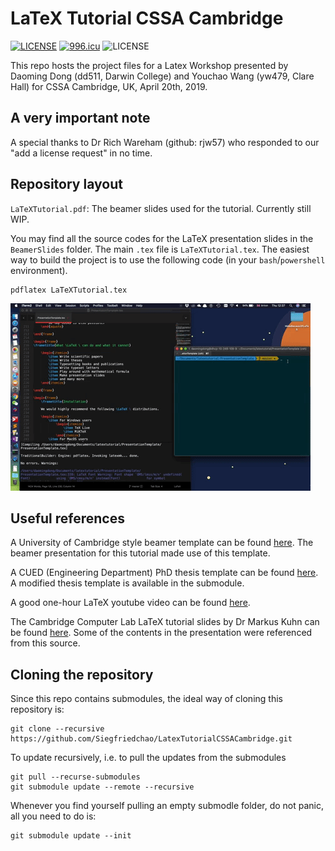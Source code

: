 # LaTeX Tutorial CSSA Cambridge

[![LICENSE](https://img.shields.io/badge/license-NPL%20(The%20996%20Prohibited%20License)-blue.svg)](https://github.com/996icu/996.ICU/blob/master/LICENSE)
<a href="https://996.icu"><img src="https://img.shields.io/badge/link-996.icu-red.svg" alt="996.icu"></a>
![LICENSE](https://img.shields.io/badge/license-MIT-blue.svg)

This repo hosts the project files for a Latex Workshop presented by Daoming Dong (dd511, Darwin College) and Youchao Wang (yw479, Clare Hall) for CSSA Cambridge, UK, April 20th, 2019.

## A very important note

A special thanks to Dr Rich Wareham (github: rjw57) who responded to our "add a license request" in no time.

## Repository layout

`LaTeXTutorial.pdf`: The beamer slides used for the tutorial. Currently still WIP.

You may find all the source codes for the LaTeX presentation slides in the `BeamerSlides` folder. The main `.tex` file is `LaTeXTutorial.tex`. The easiest way to build the project is to use the following code (in your `bash`/`powershell` environment).

```
pdflatex LaTeXTutorial.tex
```

![Demo](BeamerSlides/Figures/Demo.gif)

## Useful references

A University of Cambridge style beamer template can be found [here](https://github.com/rjw57/cambridge-beamer). The beamer presentation for this tutorial made use of this template.

A CUED (Engineering Department) PhD thesis template can be found [here](https://github.com/kks32/phd-thesis-template). A modified thesis template is available in the submodule.

A good one-hour LaTeX youtube video can be found [here](https://www.youtube.com/watch?v=VhmkLrOjLsw).

The Cambridge Computer Lab LaTeX tutorial slides by Dr Markus Kuhn can be found [here](https://www.cl.cam.ac.uk/teaching/1617/TeX+MATLAB/latex-slides.pdf). Some of the contents in the presentation were referenced from this source.

## Cloning the repository

Since this repo contains submodules, the ideal way of cloning this repository is:

```
git clone --recursive https://github.com/Siegfriedchao/LatexTutorialCSSACambridge.git
```

To update recursively, i.e. to pull the updates from the submodules

```
git pull --recurse-submodules
git submodule update --remote --recursive
```

Whenever you find yourself pulling an empty submodle folder, do not panic, all you need to do is:

```
git submodule update --init
```
